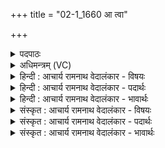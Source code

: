 +++
title = "02-1_1660 आ त्वा"

+++
<details><summary>पदपाठः</summary>

आ꣢। त्वा꣣। विशन्तु। इ꣡न्द꣢꣯वः। स꣣मुद्र꣢म्। स꣣म्। उद्र꣢म्। इ꣢व। सि꣡न्ध꣢꣯वः। न। त्वाम्। इ꣣न्द्र। अ꣡ति꣢꣯। रि꣣च्यते। १६६०।
</details>

<details><summary>अधिमन्त्रम् (VC)</summary>

- इन्द्रः
- श्रुतकक्षः सुकक्षो वा आङ्गिरसः
- गायत्री
- षड्जः
</details>

<details><summary>हिन्दी : आचार्य रामनाथ वेदालंकार - विषयः</summary>

प्रथम ऋचा की व्याख्या पूर्वार्चिक में १९७ क्रमाङ्क पर परमात्मा के विषय में हो चुकी है। यहाँ जीवात्मा का विषय कहते हैं।
</details>

<details><summary>हिन्दी : आचार्य रामनाथ वेदालंकार - पदार्थः</summary>

पदार्थान्वय -  हे (इन्द्र) जीवात्मन् ! (इन्दवः) आचार्य से प्राप्त ज्ञान-रस और परमात्मा से प्राप्त आनन्द-रस (त्वा) तुझमें (आ विशन्तु) प्रवेश करें, (समुद्रम् इव) समुद्र में जैसे (सिन्धवः) नदियाँ प्रवेश करती हैं। देह में कोई भी मन, प्राण आदि (त्वाम्) तुझ जीवात्मा से (न अतिरिच्यते) महत्ता में अधिक नहीं है ॥१॥ यहाँ उपमालङ्कार है ॥१॥
</details>

<details><summary>हिन्दी : आचार्य रामनाथ वेदालंकार - भावार्थः</summary>

भावार्थ -  जीवात्मा शरीर का सम्राट् है। मन,बुद्धि,प्राण,मस्तिष्क,हृदय आदि सब उसी के अनुशासन में है। वह यदि जागरूक है,तो सारे अभ्युदय या निःश्रेयस को वह प्राप्त कर सकता है ॥१॥
</details>

<details><summary>संस्कृत : आचार्य रामनाथ वेदालंकार - विषयः</summary>

तत्र प्रथमा ऋक् पूर्वार्चिके १९७ क्रमाङ्के परमात्मविषये व्याख्याता। अत्र जीवात्मविषय उच्यते।
</details>

<details><summary>संस्कृत : आचार्य रामनाथ वेदालंकार - पदार्थः</summary>

पदार्थान्वय -  हे (इन्द्र) जीवात्मन् ! (इन्दवः) आचार्यसकाशात् प्राप्ता ज्ञानरसाः, परमात्मसकाशात् प्राप्ता आनन्दरसाश्च (त्वा) त्वाम् (आ विशन्तु) प्रविशन्तु, (समुद्रम् इव) उदधिं यथा (सिन्धवः) नद्यः प्रविशन्ति तद्वत्। देहे कश्चिदपि मनःप्राणादिः (त्वाम्) जीवात्मानम् (न अतिरिच्यते) न अतिशेते—त्वत्तोऽधिको न भवतीत्यर्थः ॥१॥ अत्रोपमालङ्कारः ॥१॥
</details>

<details><summary>संस्कृत : आचार्य रामनाथ वेदालंकार - भावार्थः</summary>

भावार्थ -  जीवात्मा खलु देहस्य सम्राड् वर्तते। मनोबुद्धिप्राणमस्तिष्कहृदयादीनि सर्वाण्यपि तस्यैवानुशासने वर्तन्ते। स यदि जागरूकोऽस्ति तर्हि सर्वोऽभ्युदयो सर्वं निःश्रेयसं वा तेन प्राप्तुं शक्यते ॥१॥
</details>